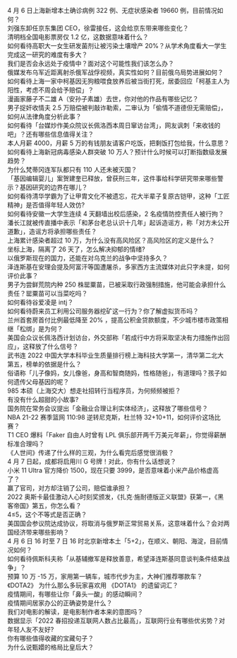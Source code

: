 4 月 6 日上海新增本土确诊病例 322 例、无症状感染者 19660 例，目前情况如何？  
刘强东卸任京东集团 CEO，徐雷接任，这会给京东带来哪些变化？  
清明档全国电影票房仅 1.2 亿，这数据意味着什么？  
如何看待高职大一女生研发菌剂让被污染土壤增产 20%？从学术角度看大一学生完成这一研究的难度有多大？  
我们是否会永远处于疫情中？面对这个可能性我们该怎么办？  
俄媒发布乌军近距离射杀俄军战俘视频，真实性如何？目前俄乌局势进展如何？  
如何看待上海一家中柯基因无狗粮喂食放养后被当街打死，居委回应「柯基主人为阳性，考虑不周会给予赔偿」？  
漫画家藤子不二雄 A（安孙子素雄）去世，你对他的作品有哪些记忆？  
男子捉奸收情夫 2.5 万赔偿被判敲诈勒索，二审认为「偷情不道德但无需赔偿」，如何从法律角度分析此事？  
如何看待「台媒炒作美众院议长佩洛西本周日窜访台湾」，网友讽刺「来收钱的吧」？还有哪些信息值得关注？  
本人月薪 4000，月薪 5 万的有钱朋友请客户吃饭，把剩饭打包给我，什么意思？  
如何看待上海新冠病毒感染人群突破 10 万人？预计什么时候可以打断指数级发展趋势？  
为什么梵蒂冈连军队都只有 110 人还未被灭国？  
「基因编辑婴儿」案贺建奎已释放，曾获刑三年，这件事给科学研究带来哪些警示？基因研究的边界在哪儿？  
如何看待清华学霸为了让甲胄文化不被遗忘，花大半辈子复原古铠甲，这种「工匠精神」是否值得年轻人效仿?  
如何看待安徽一大学生连续 4 天翻墙出校后感染，2 名疫情防控责任人被行拘？  
潘长江就被传直播中表示「和茅台老总认识十几年」起诉造谣方，称「对方未公开道歉」，造谣方将承担哪些责任？  
上海累计感染者超过 10 万，为什么没有高风险区？高风险区的定义是什么？  
坐标上海，隔离了 26 天了，怎么解决抑郁的情绪?  
以俄罗斯现在的国力，还能在对乌克兰的战争中坚持多久？  
泽连斯基在安理会提及阿富汗等国遭屠杀，多家西方主流媒体对此只字未提，如何评价此事？  
男子为尝鲜荒院内种 250 株罂粟苗，已被采取行政强制措施，他可能会承担什么责任？罂粟苗可以当菜吃吗？  
如何看待谷爱凌是 intj？  
如何看待蔚来员工利用公司服务器挖矿这一行为？你了解虚拟货币吗？  
兰州首套房首付比例最低降至 20% ，提高公积金贷款额度，不少城市楼市政策相继「松绑」是为何？  
美国会众议长佩洛西计划访台，外交部称「若成行中方将采取坚决有力措施作出回应」，这释放了什么信号？  
武书连 2022 中国大学本科毕业生质量排行榜上海科技大学第一，清华第二北大第五，榜单的依据是什么？  
俗语称「儿子像妈，女儿像爸，身高和智商随妈，性格随爸」，有道理吗？孩子如何遗传父母基因的呢？  
985 本硕（上海交大）想走社招转行当程序员，为何频频被拒？  
有没有什么超甜的小故事?  
国务院在常务会议提出「金融业合理让利实体经济」，这释放了哪些信号？  
NBA 21-22 赛季篮网 110:98 逆转尼克斯，杜兰特 32+10+11，如何评价这场比赛？  
T1 CEO 爆料「Faker 自由人时曾有 LPL 俱乐部开两千万美元年薪」，你觉得薪酬标准合理吗？  
《人世间》传递了什么样的三观，为什么看完后感觉很消极？  
4 月 7 日起，成都将启用川 G 号牌！对此，你有什么话想说？  
小米 11 Ultra 官方降价 1500，现在只要 3999，是否意味着小米产品价格虚高了？  
赢了官司，对方却注销了公司，赔偿谁承担？  
2022 奥斯卡最佳激动人心时刻奖颁发，《扎克·施耐德版正义联盟》获第一，《黑客帝国》第五，你怎么看？  
4≤5，这个不等式是否正确？  
美国国会参议院达成协议，将取消与俄罗斯正常贸易关系，这意味着什么？会对两国经济带来哪些影响？  
4 月 6 日 16 时至 7 日 16 时北京新增本土「5+2」，在顺义、朝阳、海淀，目前情况如何？  
如何看待佩斯科夫称「从基辅撤军是释放善意，希望泽连斯基同意谈判条件结束战争」？  
预算 10 万 -15 万，家用第一辆车，城市代步为主，大神们推荐哪款车？  
《DOTA2》 为什么那么多玩家喜欢用 《DOTA1》 的遗留词汇？  
疫情期间，有哪些让你「鼻头一酸」的感动瞬间？  
疫情期间居家办公的正确姿势是什么？  
我们对电影的解读，是电影制作者本来的意图吗？  
数据显示「2022 春招投递互联网人数占比最高」，互联网行业有哪些优劣势？对年轻人友不友好?  
你有哪些值得收藏的宝藏句子？  
为什么说甄嬛的格局比皇后大？  
